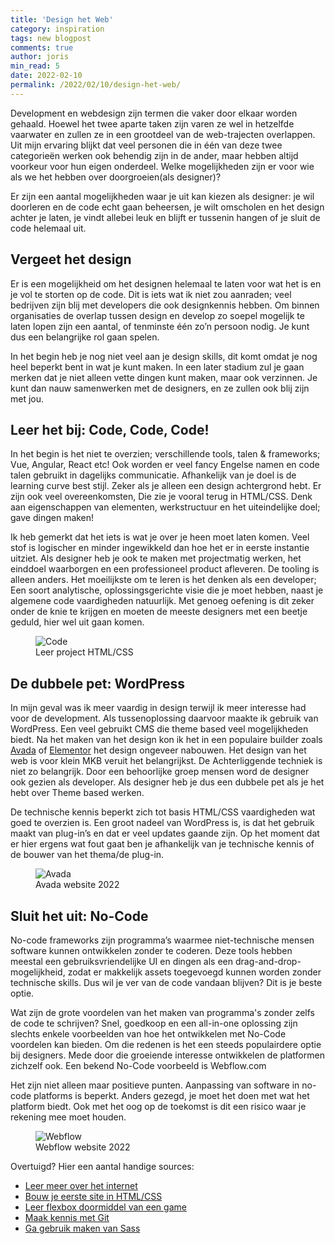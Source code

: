 ```yaml
---
title: 'Design het Web'
category: inspiration
tags: new blogpost
comments: true
author: joris
min_read: 5
date: 2022-02-10
permalink: /2022/02/10/design-het-web/
---
```


<!-- Section: Intro -->

Development en webdesign zijn termen die vaker door elkaar worden gehaald. Hoewel het twee aparte taken zijn varen ze wel in hetzelfde vaarwater en zullen ze in een grootdeel van de web-trajecten overlappen. Uit mijn ervaring blijkt dat veel personen die in één van deze twee categorieën werken ook behendig zijn in de ander, maar hebben altijd voorkeur voor hun eigen onderdeel. Welke mogelijkheden zijn er voor wie als we het hebben over doorgroeien(als designer)?

Er zijn een aantal mogelijkheden waar je uit kan kiezen als designer: je wil doorleren en de code echt gaan beheersen, je wilt omscholen en het design achter je laten, je vindt allebei leuk en blijft er tussenin hangen of je sluit de code helemaal uit.

## Vergeet het design

Er is een mogelijkheid om het designen helemaal te laten voor wat het is en je vol te storten op de code. Dit is iets wat ik niet zou aanraden; veel bedrijven zijn blij met developers die ook designkennis hebben. Om binnen organisaties de overlap tussen design en develop zo soepel mogelijk te laten lopen zijn een aantal, of tenminste één zo’n persoon nodig. Je kunt dus een belangrijke rol gaan spelen.

In het begin heb je nog niet veel aan je design skills, dit komt omdat je nog heel beperkt bent in wat je kunt maken. In een later stadium zul je gaan merken dat je niet alleen vette dingen kunt maken, maar ook verzinnen. Je kunt dan nauw samenwerken met de designers, en ze zullen ook blij zijn met jou.

## Leer het bij: Code, Code, Code!

In het begin is het niet te overzien; verschillende tools, talen & frameworks; Vue, Angular, React etc!
Ook worden er veel fancy Engelse namen en code talen gebruikt in dagelijks communicatie. Afhankelijk van je doel is de learning curve best stijl. Zeker als je alleen een design achtergrond hebt. Er zijn ook veel overeenkomsten, Die zie je vooral terug in HTML/CSS. Denk aan eigenschappen van elementen, werkstructuur en het uiteindelijke doel; gave dingen maken!

Ik heb gemerkt dat het iets is wat je over je heen moet laten komen. Veel stof is logischer en minder ingewikkeld dan hoe het er in eerste instantie uitziet. Als designer heb je ook te maken met projectmatig werken, het einddoel waarborgen en een professioneel product afleveren. De tooling is alleen anders.
Het moeilijkste om te leren is het denken als een developer; Een soort analytische, oplossingsgerichte visie die je moet hebben, naast je algemene code vaardigheden natuurlijk. Met genoeg oefening is dit zeker onder de knie te krijgen en moeten de meeste designers met een beetje geduld, hier wel uit gaan komen.

<figure>
    <img src="/assets/design-het-web/code.jpg" alt="Code">
    <figcaption>Leer project HTML/CSS</figcaption>
</figure>

## De dubbele pet: WordPress

In mijn geval was ik meer vaardig in design terwijl ik meer interesse had voor de development. Als tussenoplossing daarvoor maakte ik gebruik van WordPress.
Een veel gebruikt CMS die theme based veel mogelijkheden biedt. Na het maken van het design kon ik het in een populaire builder zoals [Avada](https://avada.theme-fusion.com/) of [Elementor](https://elementor.com/) het design ongeveer nabouwen. Het design van het web is voor klein MKB veruit het belangrijkst. De Achterliggende techniek is niet zo belangrijk. Door een behoorlijke groep mensen word de designer ook gezien als developer. Als designer heb je dus een dubbele pet als je het hebt over Theme based werken.

De technische kennis beperkt zich tot basis HTML/CSS vaardigheden wat goed te overzien is. Een groot nadeel van WordPress is, is dat het gebruik maakt van plug-in’s en dat er veel updates gaande zijn. Op het moment dat er hier ergens wat fout gaat ben je afhankelijk van je technische kennis of de bouwer van het thema/de plug-in.

<figure>
    <img src="/assets/design-het-web/avada.jpg" alt="Avada">
    <figcaption>Avada website 2022</figcaption>
</figure>

## Sluit het uit: No-Code

No-code frameworks zijn programma’s waarmee niet-technische mensen software kunnen ontwikkelen zonder te coderen. Deze tools hebben meestal een gebruiksvriendelijke UI en dingen als een drag-and-drop-mogelijkheid, zodat er makkelijk assets toegevoegd kunnen worden zonder technische skills. Dus wil je ver van de code vandaan blijven? Dit is je beste optie.

Wat zijn de grote voordelen van het maken van programma's zonder zelfs de code te schrijven? Snel, goedkoop en een all-in-one oplossing zijn slechts enkele voorbeelden van hoe het ontwikkelen met No-Code voordelen kan bieden. Om die redenen is het een steeds populairdere optie bij designers. Mede door die groeiende interesse ontwikkelen de platformen zichzelf ook. Een bekend No-Code voorbeeld is Webflow.com

Het zijn niet alleen maar positieve punten. Aanpassing van software in no-code platforms is beperkt. Anders gezegd, je moet het doen met wat het platform biedt. Ook met het oog op de toekomst is dit een risico waar je rekening mee moet houden.

<figure>
    <img src="/assets/design-het-web/webflow.jpg" alt="Webflow">
    <figcaption>Webflow website 2022</figcaption>
</figure>

Overtuigd? Hier een aantal handige sources:

- [Leer meer over het internet](https://www.vox.com/2014/6/16/18076282/the-internet)
- [Bouw je eerste site in HTML/CSS](https://www.youtube.com/watch?v=pQN-pnXPaVg)
- [Leer flexbox doormiddel van een game](https://flexboxfroggy.com/)
- [Maak kennis met Git](https://www.youtube.com/watch?v=RGOj5yH7evk&t=1919s)
- [Ga gebruik maken van Sass](https://www.youtube.com/watch?v=nu5mdN2JIwM)
